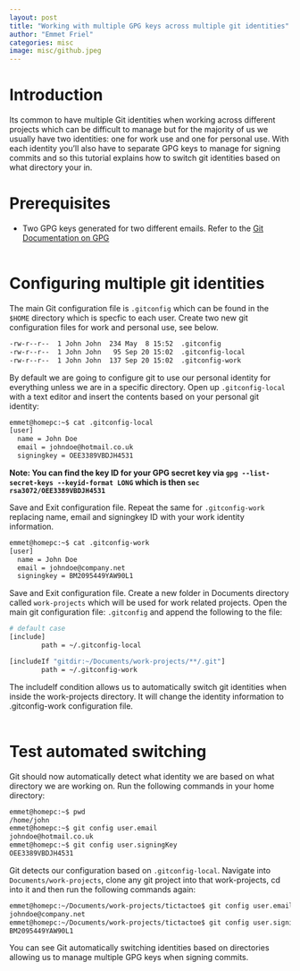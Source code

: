 ```yaml
---
layout: post
title: "Working with multiple GPG keys across multiple git identities"
author: "Emmet Friel"
categories: misc
image: misc/github.jpeg
---
```


# Introduction

Its common to have multiple Git identities when working across different projects which can be difficult to manage but for the majority of us we usually have two identities: one for work use and one for personal use. With each identity you’ll also have to separate GPG keys to manage for signing commits and so this tutorial explains how to switch git identities based on what directory your in.<br/>


# Prerequisites

 - Two GPG keys generated for two different emails. Refer to the [Git Documentation on GPG](https://docs.github.com/en/enterprise/2.13/user/articles/generating-a-new-gpg-key)<br/><br/>


# Configuring multiple git identities

The main Git configuration file is ```.gitconfig``` which can be found in the ```$HOME``` directory which is specfic to each user. Create two new git configuration files for work and personal use, see below.

```bash
-rw-r--r--  1 John John  234 May  8 15:52  .gitconfig
-rw-r--r--  1 John John   95 Sep 20 15:02  .gitconfig-local
-rw-r--r--  1 John John  137 Sep 20 15:02  .gitconfig-work
```

By default we are going to configure git to use our personal identity for everything unless we are in a specific directory. Open up ```.gitconfig-local``` with a text editor and insert the contents based on your personal git identity:

```bash
emmet@homepc:~$ cat .gitconfig-local 
[user]
  name = John Doe
  email = johndoe@hotmail.co.uk
  signingkey = OEE3389VBDJH4531
```

**Note: You can find the key ID for your GPG secret key via ```gpg --list-secret-keys --keyid-format LONG``` which is then ```sec   rsa3072/OEE3389VBDJH4531```**

Save and Exit configuration file. Repeat the same for ```.gitconfig-work``` replacing name, email and signingkey ID with your work identity information.

```bash
emmet@homepc:~$ cat .gitconfig-work 
[user]
  name = John Doe
  email = johndoe@company.net
  signingkey = BM2095449YAW90L1
```

Save and Exit configuration file. Create a new folder in Documents directory called ```work-projects``` which will be used for work related projects. Open the main git configuration file: ```.gitconfig``` and append the following to the file:

```bash 
# default case
[include]
        path = ~/.gitconfig-local

[includeIf "gitdir:~/Documents/work-projects/**/.git"]
        path = ~/.gitconfig-work
```

The includeIf condition allows us to automatically switch git identities when inside the work-projects directory. It will change the identity information to .gitconfig-work configuration file. <br/><br/>

# Test automated switching

Git should now automatically detect what identity we are based on what directory we are working on. Run the following commands in your home directory:

```bash
emmet@homepc:~$ pwd
/home/john
emmet@homepc:~$ git config user.email 
johndoe@hotmail.co.uk
emmet@homepc:~$ git config user.signingKey 
OEE3389VBDJH4531
```

Git detects our configuration based on ```.gitconfig-local```. Navigate into ```Documents/work-projects```, clone any git project into that work-projects, cd into it and then run the following commands again:

```bash
emmet@homepc:~/Documents/work-projects/tictactoe$ git config user.email 
johndoe@company.net
emmet@homepc:~/Documents/work-projects/tictactoe$ git config user.signingKey 
BM2095449YAW90L1
```

You can see Git automatically switching identities based on directories allowing us to manage multiple GPG keys when signing commits. 





